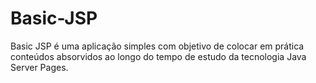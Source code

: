 # Basic-JSP
Basic JSP é uma aplicação simples com objetivo de colocar em prática conteúdos absorvidos ao longo do tempo de estudo da tecnologia Java Server Pages.